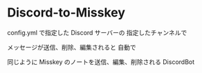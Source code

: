 # Discord-to-Misskey

config.yml で指定した Discord サーバーの 指定したチャンネルで

メッセージが送信、削除、編集されると 自動で

同じように Misskey のノートを送信、編集、削除される DiscordBot
